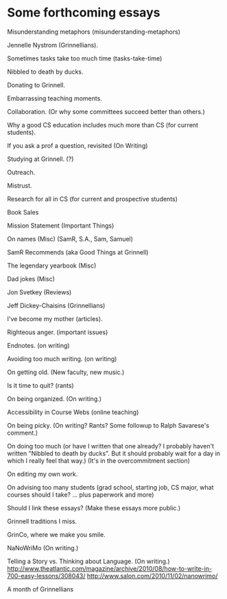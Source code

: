 Some forthcoming essays
=======================

Misunderstanding metaphors (misunderstanding-metaphors)

Jennelle Nystrom (Grinnellians).

Sometimes tasks take too much time (tasks-take-time)

Nibbled to death by ducks.

Donating to Grinnell.

Embarrassing teaching moments.

Collaboration.  (Or why some committees succeed better than others.)

Why a good CS education includes much more than CS (for current students).

If you ask a prof a question, revisited (On Writing)

Studying at Grinnell. (?)

Outreach.

Mistrust.

Research for all in CS (for current and prospective students)

Book Sales

Mission Statement (Important Things)

On names (Misc) (SamR, S.A., Sam, Samuel)

SamR Recommends (aka Good Things at Grinnell)

The legendary yearbook (Misc)

Dad jokes (Misc)

Jon Svetkey (Reviews)

Jeff Dickey-Chaisins (Grinnellians)

I've become my mother (articles).

Righteous anger. (important issues)

Endnotes. (on writing)

Avoiding too much writing. (on writing)

On getting old.  (New faculty, new music.)

Is it time to quit? (rants)

On being organized.  (On writing.)

Accessibility in Course Webs (online teaching)

On being picky.  (On writing?  Rants?  Some followup to
Ralph Savarese's comment.)

On doing too much (or have I written that one already?  I probably haven't
written "Nibbled to death by ducks".  But it should probably wait for a day in 
which I really feel that way.) (It's in the overcommitment section)

On editing my own work.

On advising too many students (grad school, starting job, CS major,
what courses should I take? ... plus paperwork and more)

Should I link these essays?  (Make these essays more public.) 

Grinnell traditions I miss.

GrinCo, where we make you smile.

NaNoWriMo (On writing.)  

Telling a Story vs. Thinking about Language.  (On writing.)
<http://www.theatlantic.com/magazine/archive/2010/08/how-to-write-in-700-easy-lessons/308043/>
<http://www.salon.com/2010/11/02/nanowrimo/>

A month of Grinnellians

